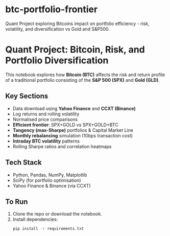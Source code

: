 # btc-portfolio-frontier
Quant Project exploring Bitcoins impact on portfolio efficiency - risk, volatility, and diversification vs Gold and S&amp;P500.
#  Quant Project: Bitcoin, Risk, and Portfolio Diversification

This notebook explores how **Bitcoin (BTC)** affects the risk and return profile of a traditional portfolio consisting of the **S&P 500 (SPX)** and **Gold (GLD)**.

##  Key Sections
-  Data download using **Yahoo Finance** and **CCXT (Binance)**  
-  Log returns and rolling volatility  
-  Normalised price comparisons  
-  **Efficient frontier**: SPX+GOLD vs SPX+GOLD+BTC  
-  **Tangency (max-Sharpe)** portfolios & Capital Market Line  
-  **Monthly rebalancing** simulation (10bps transaction cost)  
-  **Intraday BTC volatility** patterns  
-  Rolling Sharpe ratios and correlation heatmaps  

##  Tech Stack
- Python, Pandas, NumPy, Matplotlib  
- SciPy (for portfolio optimisation)  
- Yahoo Finance & Binance (via CCXT)

##  To Run
1. Clone the repo or download the notebook.  
2. Install dependencies:
   ```bash
   pip install -r requirements.txt
